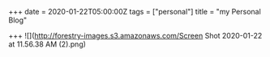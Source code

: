 +++
date = 2020-01-22T05:00:00Z
tags = ["personal"]
title = "my Personal Blog"

+++
![](http://forestry-images.s3.amazonaws.com/Screen Shot 2020-01-22 at 11.56.38 AM (2).png)